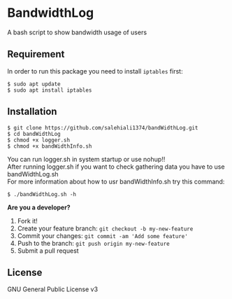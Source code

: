 # BandwidthLog

A bash script to show bandwidth usage of users

Requirement
---
In order to run this package you need to install `iptables` first:

```
$ sudo apt update
$ sudo apt install iptables
```

Installation
---
```
$ git clone https://github.com/salehiali1374/bandWidthLog.git
$ cd bandWidthLog
$ chmod +x logger.sh
$ chmod +x bandWidthInfo.sh
```

You can run logger.sh in system startup or use nohup!!    
After running logger.sh if you want to check gathering data you have to use bandWidthLog.sh    
For more information about how to usr bandWidthInfo.sh try this command:   

`$ ./bandWidthLog.sh -h`



**Are you a developer?**

1. Fork it!
2. Create your feature branch: `git checkout -b my-new-feature`
3. Commit your changes: `git commit -am 'Add some feature'`
4. Push to the branch: `git push origin my-new-feature`
5. Submit a pull request

## License

GNU General Public License v3



